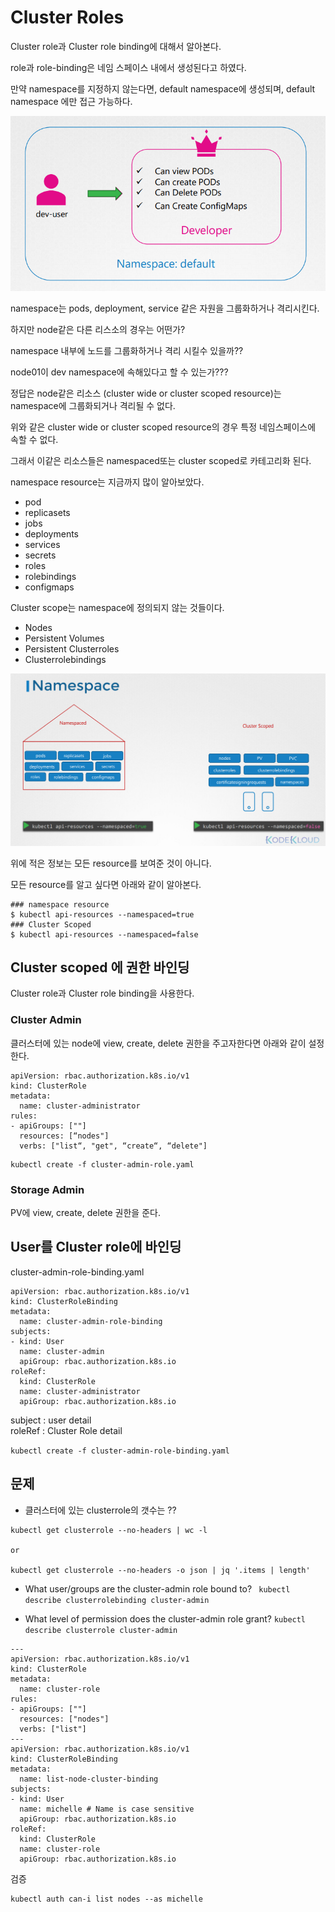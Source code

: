 # Cluster Roles
Cluster role과 Cluster role binding에 대해서 알아본다.

role과 role-binding은 네임 스페이스 내에서 생성된다고 하였다.

만약 namespace를 지정하지 않는다면, default namespace에 생성되며, default namespace 에만 접근 가능하다.

![roles](../contents/role.PNG)

namespace는 pods, deployment, service 같은 자원을 그룹화하거나 격리시킨다.

하지만 node같은 다른 리스소의 경우는 어떤가?

namespace 내부에 노드를 그룹화하거나 격리 시킬수 있을까??

node01이 dev namespace에 속해있다고 할 수 있는가???

정답은 node같은 리소스 (cluster wide or cluster scoped resource)는 namespace에 그룹화되거나 격리될 수 없다.

위와 같은 cluster wide or cluster scoped resource의 경우 특정 네임스페이스에 속할 수 없다.

그래서 이같은 리소스들은 namespaced또는 cluster scoped로 카테고리화 된다.

namespace resource는 지금까지 많이 알아보았다.
* pod
* replicasets
* jobs
* deployments
* services
* secrets
* roles
* rolebindings
* configmaps

Cluster scope는 namespace에 정의되지 않는 것들이다.
* Nodes
* Persistent Volumes
* Persistent Clusterroles
* Clusterrolebindings

![cluster_scope](../contents/clusterScope.PNG)

위에 적은 정보는 모든 resource를 보여준 것이 아니다. 

모든 resource를 알고 싶다면 아래와 같이 알아본다.
```
### namespace resource
$ kubectl api-resources --namespaced=true
### Cluster Scoped
$ kubectl api-resources --namespaced=false
```

## Cluster scoped 에 권한 바인딩
Cluster role과 Cluster role binding을 사용한다.

### Cluster Admin
클러스터에 있는 node에 view, create, delete 권한을 주고자한다면 아래와 같이 설정한다.
```
apiVersion: rbac.authorization.k8s.io/v1
kind: ClusterRole
metadata:
  name: cluster-administrator
rules:
- apiGroups: [""] 
  resources: [“nodes"]
  verbs: ["list“, "get", “create“, “delete"]
```

```
kubectl create -f cluster-admin-role.yaml
```

### Storage Admin
PV에 view, create, delete 권한을 준다.


## User를 Cluster role에 바인딩

cluster-admin-role-binding.yaml
```
apiVersion: rbac.authorization.k8s.io/v1
kind: ClusterRoleBinding
metadata:
  name: cluster-admin-role-binding
subjects:
- kind: User
  name: cluster-admin
  apiGroup: rbac.authorization.k8s.io
roleRef:
  kind: ClusterRole
  name: cluster-administrator
  apiGroup: rbac.authorization.k8s.io
```
subject : user detail  
roleRef : Cluster Role detail

```kubectl create -f cluster-admin-role-binding.yaml```



## 문제
* 클러스터에 있는 clusterrole의 갯수는 ??
```
kubectl get clusterrole --no-headers | wc -l

or

kubectl get clusterrole --no-headers -o json | jq '.items | length'
```


* What user/groups are the cluster-admin role bound to?
``` kubectl describe clusterrolebinding cluster-admin```

* What level of permission does the cluster-admin role grant?
```kubectl describe clusterrole cluster-admin```



```
---
apiVersion: rbac.authorization.k8s.io/v1
kind: ClusterRole
metadata:
  name: cluster-role
rules:
- apiGroups: [""]
  resources: ["nodes"]
  verbs: ["list"]
---
apiVersion: rbac.authorization.k8s.io/v1
kind: ClusterRoleBinding
metadata:
  name: list-node-cluster-binding
subjects:
- kind: User
  name: michelle # Name is case sensitive
  apiGroup: rbac.authorization.k8s.io
roleRef:
  kind: ClusterRole
  name: cluster-role
  apiGroup: rbac.authorization.k8s.io
```
검증
```
kubectl auth can-i list nodes --as michelle
```
